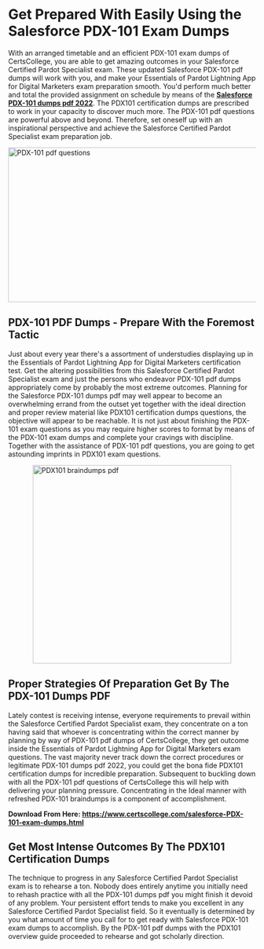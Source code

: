 <h1><strong>Get Prepared With Easily Using the Salesforce PDX-101 Exam Dumps&nbsp;</strong></h1>
<p><span style="font-weight: 400;">With an arranged timetable and an efficient  PDX-101 exam dumps of CertsCollege, you are able to get amazing outcomes in your Salesforce Certified Pardot Specialist exam. These updated Salesforce PDX-101 pdf dumps will work with you, and make your Essentials of Pardot Lightning App for Digital Marketers exam preparation smooth. You'd perform much better and total the provided assignment on schedule by means of the <strong><a href="https://www.certscollege.com/salesforce-PDX-101-exam-dumps.html">Salesforce PDX-101 dumps pdf 2022</a></strong>. The PDX101 certification dumps are prescribed to work in your capacity to discover much more. The  PDX-101 pdf questions are powerful above and beyond. Therefore, set oneself up with an inspirational perspective and achieve the Salesforce Certified Pardot Specialist exam preparation job.&nbsp;</span></p>
<p><span style="font-weight: 400;"><img style="display: block; margin-left: auto; margin-right: auto;" src="https://i.ibb.co/CPDK3ps/Yellow-and-Blue-Initiative-Blog-Banner.png" alt="PDX-101 pdf questions" width="559" height="315" /></span></p>
<h2><strong>PDX-101 PDF Dumps - Prepare With the Foremost Tactic</strong></h2>
<p><span style="font-weight: 400;">Just about every year there's a assortment of understudies displaying up in the Essentials of Pardot Lightning App for Digital Marketers certification test. Get the altering possibilities from this Salesforce Certified Pardot Specialist exam and just the persons who endeavor PDX-101 pdf dumps appropriately come by probably the most extreme outcomes. Planning for the Salesforce PDX-101 dumps pdf may well appear to become an overwhelming errand from the outset yet together with the ideal direction and proper review material like PDX101 certification dumps questions, the objective will appear to be reachable. It is not just about finishing the PDX-101 exam questions as you may require higher scores to format by means of the PDX-101 exam dumps and complete your cravings with discipline. Together with the assistance of PDX-101 pdf questions, you are going to get astounding imprints in PDX101 exam questions.</span></p>
<p><span style="font-weight: 400;"><a href="https://tinyurl.com/ydga7a5r"><img style="display: block; margin-left: auto; margin-right: auto;" src="https://i.ibb.co/9tMrhdY/Teacher-Appreciation-Invitation.png" alt="PDX101 braindumps pdf " width="404" height="404" /></a></span></p>
<h2><strong>Proper Strategies Of Preparation Get By The PDX-101 Dumps PDF</strong></h2>
<p><span style="font-weight: 400;">Lately contest is receiving intense, everyone requirements to prevail within the Salesforce Certified Pardot Specialist exam, they concentrate on a ton having said that whoever is concentrating within the correct manner by planning by way of PDX-101 pdf dumps of CertsCollege, they get outcome inside the Essentials of Pardot Lightning App for Digital Marketers exam questions. The vast majority never track down the correct procedures or legitimate PDX-101 dumps pdf 2022, you could get the bona fide PDX101 certification dumps for incredible preparation. Subsequent to buckling down with all the  PDX-101 pdf questions of CertsCollege this will help with delivering your planning pressure. Concentrating in the Ideal manner with refreshed PDX-101 braindumps is a component of accomplishment.</span></p>
<p><span style="font-weight: 400;"><strong>Download From Here: <a href="https://www.certscollege.com/salesforce-PDX-101-exam-dumps.html">https://www.certscollege.com/salesforce-PDX-101-exam-dumps.html</a></strong></span></p>
<h2><strong>Get Most Intense Outcomes By The PDX101 Certification Dumps</strong></h2>
<p><span style="font-weight: 400;">The technique to progress in any Salesforce Certified Pardot Specialist exam is to rehearse a ton. Nobody does entirely anytime you initially need to rehash practice with all the PDX-101 dumps pdf you might finish it devoid of any problem. Your persistent effort tends to make you excellent in any Salesforce Certified Pardot Specialist field. So it eventually is determined by you what amount of time you call for to get ready with Salesforce PDX-101 exam dumps to accomplish. By the PDX-101 pdf dumps with the PDX101 overview guide proceeded to rehearse and got scholarly direction.</span></p>
